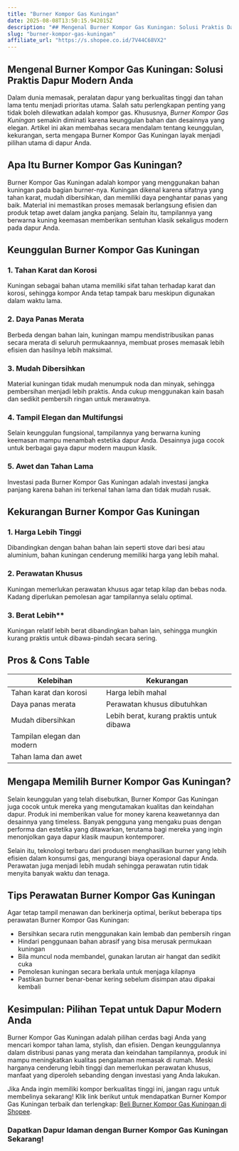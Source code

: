 ```yaml
---
title: "Burner Kompor Gas Kuningan"
date: 2025-08-08T13:50:15.942015Z
description: "## Mengenal Burner Kompor Gas Kuningan: Solusi Praktis Dapur Modern Anda..."
slug: "burner-kompor-gas-kuningan"
affiliate_url: "https://s.shopee.co.id/7V44C68VX2"
---
```

## Mengenal Burner Kompor Gas Kuningan: Solusi Praktis Dapur Modern Anda

Dalam dunia memasak, peralatan dapur yang berkualitas tinggi dan tahan lama tentu menjadi prioritas utama. Salah satu perlengkapan penting yang tidak boleh dilewatkan adalah kompor gas. Khususnya, *Burner Kompor Gas Kuningan* semakin diminati karena keunggulan bahan dan desainnya yang elegan. Artikel ini akan membahas secara mendalam tentang keunggulan, kekurangan, serta mengapa Burner Kompor Gas Kuningan layak menjadi pilihan utama di dapur Anda.

## Apa Itu Burner Kompor Gas Kuningan?

Burner Kompor Gas Kuningan adalah kompor yang menggunakan bahan kuningan pada bagian burner-nya. Kuningan dikenal karena sifatnya yang tahan karat, mudah dibersihkan, dan memiliki daya penghantar panas yang baik. Material ini memastikan proses memasak berlangsung efisien dan produk tetap awet dalam jangka panjang. Selain itu, tampilannya yang berwarna kuning keemasan memberikan sentuhan klasik sekaligus modern pada dapur Anda.

## Keunggulan Burner Kompor Gas Kuningan

### 1. Tahan Karat dan Korosi
Kuningan sebagai bahan utama memiliki sifat tahan terhadap karat dan korosi, sehingga kompor Anda tetap tampak baru meskipun digunakan dalam waktu lama.

### 2. Daya Panas Merata
Berbeda dengan bahan lain, kuningan mampu mendistribusikan panas secara merata di seluruh permukaannya, membuat proses memasak lebih efisien dan hasilnya lebih maksimal.

### 3. Mudah Dibersihkan
Material kuningan tidak mudah menumpuk noda dan minyak, sehingga pembersihan menjadi lebih praktis. Anda cukup menggunakan kain basah dan sedikit pembersih ringan untuk merawatnya.

### 4. Tampil Elegan dan Multifungsi
Selain keunggulan fungsional, tampilannya yang berwarna kuning keemasan mampu menambah estetika dapur Anda. Desainnya juga cocok untuk berbagai gaya dapur modern maupun klasik.

### 5. Awet dan Tahan Lama
Investasi pada Burner Kompor Gas Kuningan adalah investasi jangka panjang karena bahan ini terkenal tahan lama dan tidak mudah rusak.

## Kekurangan Burner Kompor Gas Kuningan

### 1. Harga Lebih Tinggi
Dibandingkan dengan bahan bahan lain seperti stove dari besi atau aluminium, bahan kuningan cenderung memiliki harga yang lebih mahal.

### 2. Perawatan Khusus
Kuningan memerlukan perawatan khusus agar tetap kilap dan bebas noda. Kadang diperlukan pemolesan agar tampilannya selalu optimal.

### 3. Berat Lebih**
Kuningan relatif lebih berat dibandingkan bahan lain, sehingga mungkin kurang praktis untuk dibawa-pindah secara sering.

## Pros & Cons Table

| Kelebihan                         | Kekurangan                                |
|----------------------------------|--------------------------------------------|
| Tahan karat dan korosi         | Harga lebih mahal                        |
| Daya panas merata               | Perawatan khusus dibutuhkan             |
| Mudah dibersihkan               | Lebih berat, kurang praktis untuk dibawa| 
| Tampilan elegan dan modern     |                                              |
| Tahan lama dan awet             |                                              |

## Mengapa Memilih Burner Kompor Gas Kuningan?

Selain keunggulan yang telah disebutkan, Burner Kompor Gas Kuningan juga cocok untuk mereka yang mengutamakan kualitas dan keindahan dapur. Produk ini memberikan value for money karena keawetannya dan desainnya yang timeless. Banyak pengguna yang mengaku puas dengan performa dan estetika yang ditawarkan, terutama bagi mereka yang ingin menonjolkan gaya dapur klasik maupun kontemporer.

Selain itu, teknologi terbaru dari produsen menghasilkan burner yang lebih efisien dalam konsumsi gas, mengurangi biaya operasional dapur Anda. Perawatan juga menjadi lebih mudah sehingga perawatan rutin tidak menyita banyak waktu dan tenaga.

## Tips Perawatan Burner Kompor Gas Kuningan

Agar tetap tampil menawan dan berkinerja optimal, berikut beberapa tips perawatan Burner Kompor Gas Kuningan:

- Bersihkan secara rutin menggunakan kain lembab dan pembersih ringan
- Hindari penggunaan bahan abrasif yang bisa merusak permukaan kuningan
- Bila muncul noda membandel, gunakan larutan air hangat dan sedikit cuka
- Pemolesan kuningan secara berkala untuk menjaga kilapnya
- Pastikan burner benar-benar kering sebelum disimpan atau dipakai kembali

## Kesimpulan: Pilihan Tepat untuk Dapur Modern Anda

Burner Kompor Gas Kuningan adalah pilihan cerdas bagi Anda yang mencari kompor tahan lama, stylish, dan efisien. Dengan keunggulannya dalam distribusi panas yang merata dan keindahan tampilannya, produk ini mampu meningkatkan kualitas pengalaman memasak di rumah. Meski harganya cenderung lebih tinggi dan memerlukan perawatan khusus, manfaat yang diperoleh sebanding dengan investasi yang Anda lakukan.

Jika Anda ingin memiliki kompor berkualitas tinggi ini, jangan ragu untuk membelinya sekarang! Klik link berikut untuk mendapatkan Burner Kompor Gas Kuningan terbaik dan terlengkap: [Beli Burner Kompor Gas Kuningan di Shopee](https://s.shopee.co.id/7V44C68VX2).

### **Dapatkan Dapur Idaman dengan Burner Kompor Gas Kuningan Sekarang!**